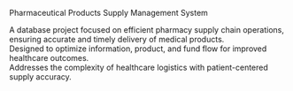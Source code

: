 Pharmaceutical Products Supply Management System

A database project focused on efficient pharmacy supply chain operations, ensuring accurate and timely delivery of medical products.  
Designed to optimize information, product, and fund flow for improved healthcare outcomes.  
Addresses the complexity of healthcare logistics with patient-centered supply accuracy.  
